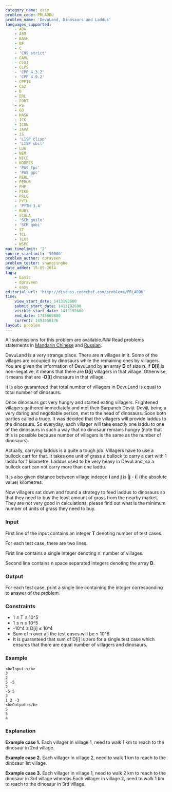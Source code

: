 ```yaml
---
category_name: easy
problem_code: PRLADDU
problem_name: 'DevuLand, Dinosaurs and Laddus'
languages_supported:
    - ADA
    - ASM
    - BASH
    - BF
    - C
    - 'C99 strict'
    - CAML
    - CLOJ
    - CLPS
    - 'CPP 4.3.2'
    - 'CPP 4.9.2'
    - CPP14
    - CS2
    - D
    - ERL
    - FORT
    - FS
    - GO
    - HASK
    - ICK
    - ICON
    - JAVA
    - JS
    - 'LISP clisp'
    - 'LISP sbcl'
    - LUA
    - NEM
    - NICE
    - NODEJS
    - 'PAS fpc'
    - 'PAS gpc'
    - PERL
    - PERL6
    - PHP
    - PIKE
    - PRLG
    - PYTH
    - 'PYTH 3.4'
    - RUBY
    - SCALA
    - 'SCM guile'
    - 'SCM qobi'
    - ST
    - TCL
    - TEXT
    - WSPC
max_timelimit: '2'
source_sizelimit: '50000'
problem_author: dpraveen
problem_tester: shangjingbo
date_added: 15-09-2014
tags:
    - basic
    - dpraveen
    - easy
editorial_url: 'http://discuss.codechef.com/problems/PRLADDU'
time:
    view_start_date: 1413192600
    submit_start_date: 1413192600
    visible_start_date: 1413192600
    end_date: 1735669800
    current: 1493558176
layout: problem
---
```

All submissions for this problem are available.###  Read problems statements in [Mandarin Chinese](http://www.codechef.com/download/translated/OCT14/mandarin/PRLADDU.pdf) and [Russian](http://www.codechef.com/download/translated/OCT14/russian/PRLADDU.pdf).

 DevuLand is a very strange place. There are **n** villages in it. Some of the villages are occupied by dinosaurs while the remaining ones by villagers.
 You are given the information of DevuLand
 by an array **D** of size **n**. If **D\[i\]** is non-negative, it means that there are **D\[i\]** villagers in that village.
 Otherwise, it means that are -**D\[i\]**
 dinosaurs in that village.

 It is also guaranteed that total number of villagers in DevuLand is equal to total number of dinosaurs.

Once dinosaurs got very hungry and started eating villagers. Frightened villagers gathered immediately and met their Sarpanch Deviji. Deviji, being a very daring and negotiable person, met to the head
of dinosaurs. Soon both parties called a truce. It was decided that the villagers will provide laddus to
the dinosaurs. So everyday, each villager will take exactly one laddu to one of the dinosaurs in such a way that no dinosaur remains hungry (note that this is possible because number of villagers is the same as the number of dinosaurs).

Actually, carrying laddus is a quite a tough job. Villagers have to use a bullock cart for that. It takes one unit of grass a bullock to
carry a cart with 1 laddu for **1** kilometre. Laddus used to be very heavy in DevuLand, so a bullock cart can not carry more than one laddu.

It is also given distance between village indexed **i** and **j** is |**j** - **i**| (the absolute value) kilometres.

Now villagers sat down and found a strategy to feed laddus to dinosaurs so that they need to buy the least amount of grass from the nearby market.
They are not very good in
calculations, please find out what is the minimum number of units of grass they need to buy.

### Input

First line of the input contains an integer **T** denoting number of test cases.

For each test case, there are two lines.

First line contains a single integer denoting n: number of villages.

Second line contains n space separated integers denoting the array **D**.

### Output

For each test case, print a single line containing the integer corresponding to answer of the problem.

### Constraints

- 1 ≤ T ≤ 10^5
- 1 ≤ n ≤ 10^5
- -10^4 ≤ D\[i\] ≤ 10^4
- Sum of n over all the test cases will be ≤ 10^6
- It is guaranteed that sum of D\[i\] is zero for a single test case which ensures that there are equal number of villagers and dinosaurs.

### Example

```
<b>Input:</b>
3
2
5 -5
2
-5 5
3
1 2 -3
<b>Output:</b>
5
5
4

```
### Explanation

**Example case 1.** Each villager in village 1, need to walk 1 km to reach to the dinosaur in 2nd village.

**Example case 2.** Each villager in village 2, need to walk 1 km to reach to the dinosaur 1st village.

**Example case 3.** Each villager in village 1, need to walk 2 km to reach to the dinosaur in 3rd village whereas Each villager in village 2,
need to walk 1 km to reach to the dinosaur in 3rd village.